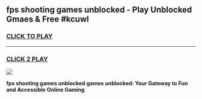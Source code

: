 
## fps shooting games unblocked - Play Unblocked Gmaes & Free #kcuwl
<h3>
<a href="https://news.freeplayer.one?title=fps_shooting_games_unblocked&ref=03M">CLICK TO PLAY</a></h3>
<hr>

<h3>
<a href="https://news.freeplayer.one?title=fps_shooting_games_unblocked&ref=03M">CLICK 2 PLAY</a>
  
</h3>

<a href="https://news.freeplayer.one?title=fps_shooting_games_unblocked&ref=03M"><img src="https://clearcache.store/games.png"></a>


**fps shooting games unblocked games unblocked: Your Gateway to Fun and Accessible Online Gaming**
